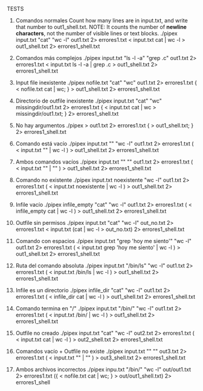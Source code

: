 TESTS

1. Comandos normales
Count how many lines are in input.txt, and write that number to out1_shell.txt.
NOTE: It counts the number of **newline characters**, not the number of visible lines or text blocks.
./pipex input.txt "cat" "wc -l" out1.txt 2> errores1.txt
< input.txt cat | wc -l > out1_shell.txt 2> errores1_shell.txt

2. Comandos más complejos
./pipex input.txt "ls -l -a" "grep .c" out1.txt 2> errores1.txt
< input.txt ls -l -a | grep .c > out1_shell.txt 2> errores1_shell.txt

3. Input file inexistente
./pipex nofile.txt "cat" "wc" out1.txt 2> errores1.txt
{ < nofile.txt cat | wc; } > out1_shell.txt 2> errores1_shell.txt

4. Directorio de outfile inexistente
./pipex input.txt "cat" "wc" missingdir/out1.txt 2> errores1.txt
{ < input.txt cat | wc > missingdir/out1.txt; } 2> errores1_shell.txt

5. No hay argumentos
./pipex > out1.txt 2> errores1.txt
{ > out1_shell.txt; } 2> errores1_shell.txt

6. Comando está vacío
./pipex input.txt "" "wc -l" out1.txt 2> errores1.txt
( < input.txt "" | wc -l ) > out1_shell.txt 2> errores1_shell.txt

7. Ambos comandos vacíos
./pipex input.txt "" "" out1.txt 2> errores1.txt
( < input.txt "" | "" ) > out1_shell.txt 2> errores1_shell.txt

8. Comando no existente
./pipex input.txt noexistente "wc -l" out1.txt 2> errores1.txt
( < input.txt noexistente | wc -l  ) > out1_shell.txt 2> errores1_shell.txt

9. Infile vacío
./pipex infile_empty "cat" "wc -l" out1.txt 2> errores1.txt
( < infile_empty cat | wc -l ) > out1_shell.txt 2> errores1_shell.txt

10. Outfile sin permisos
./pipex input.txt "cat" "wc -l" out_no.txt 2> errores1.txt
< input.txt (cat | wc -l > out_no.txt) 2> errores1_shell.txt

11. Comando con espacios
./pipex input.txt "grep 'hoy me siento'" "wc -l" out1.txt 2> errores1.txt
( < input.txt grep 'hoy me siento' | wc -l ) > out1_shell.txt 2> errores1_shell.txt

12. Ruta del comando absoluta
./pipex input.txt "/bin/ls" "wc -l" out1.txt 2> errores1.txt
( < input.txt /bin/ls | wc -l ) > out1_shell.txt 2> errores1_shell.txt

13. Infile es un directorio
./pipex infile_dir "cat" "wc -l" out1.txt 2> errores1.txt
( < infile_dir cat | wc -l ) > out1_shell.txt 2> errores1_shell.txt

14. Comando termina en "/"
./pipex input.txt "/bin/" "wc -l" out1.txt 2> errores1.txt
( < input.txt /bin/ | wc -l ) > out1_shell.txt 2> errores1_shell.txt

15. Outfile no creado
./pipex input.txt "cat" "wc -l" out2.txt 2> errores1.txt
( < input.txt cat | wc -l ) > out2_shell.txt 2> errores1_shell.txt 

16. Comandos vacío + Outfile no existe
 ./pipex input.txt "" "" out3.txt 2> errores1.txt
( < input.txt "" | "" ) > out3_shell.txt 2> errores1_shell.txt

17. Ambos archivos incorrectos
./pipex inpu.txt "/bin/" "wc -l" out/out1.txt 2> errores1.txt
 ({ < nofile.txt cat | wc; } > out/out1_shell.txt) 2> errores1_shell
